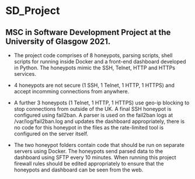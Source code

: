 # SD_Project
## MSC in Software Development Project at the University of Glasgow 2021.

- The project code comprises of 8 honeypots, parsing scripts, shell scripts for running inside Docker and a front-end dashboard developed in Python. The honeypots mimic the SSH, Telnet, HTTP and HTTPs services.

- 4 honeypots are not secure (1 SSH, 1 Telnet, 1 HTTP, 1 HTTPS) and accept incomming connections from anywhere.

- A further 3 honeypots (1 Telnet, 1 HTTP, 1 HTTPS) use geo-ip blocking to stop connections from outside of the UK. A final SSH honeypot is configured using fail2ban. A parser is used on the fail2ban logs at /var/log/fail2ban.log and updates the dashboard appropriately, there is no code for this honeypot in the files as the rate-limited tool is configured on the server itself.

- The two honeypot folders contain code that should be run on separate servers using Docker. The honeypots send parsed data to the dashboard using SFTP every 10 minutes. When running this project firewall rules should be edited appropriately to ensure that the honeypots and dashboard can be seen from the web.
